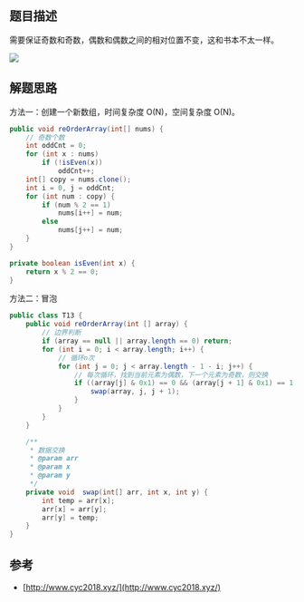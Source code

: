 ## 题目描述

需要保证奇数和奇数，偶数和偶数之间的相对位置不变，这和书本不太一样。

![](https://cs-notes-1256109796.cos.ap-guangzhou.myqcloud.com/d03a2efa-ef19-4c96-97e8-ff61df8061d3.png#alt=)

## 解题思路

方法一：创建一个新数组，时间复杂度 O(N)，空间复杂度 O(N)。

```java
public void reOrderArray(int[] nums) {
    // 奇数个数
    int oddCnt = 0;
    for (int x : nums)
        if (!isEven(x))
            oddCnt++;
    int[] copy = nums.clone();
    int i = 0, j = oddCnt;
    for (int num : copy) {
        if (num % 2 == 1)
            nums[i++] = num;
        else
            nums[j++] = num;
    }
}

private boolean isEven(int x) {
    return x % 2 == 0;
}
```

方法二：冒泡

```java
public class T13 {
    public void reOrderArray(int [] array) {
        // 边界判断
        if (array == null || array.length == 0) return;
        for (int i = 0; i < array.length; i++) {
            // 循环n次
            for (int j = 0; j < array.length - 1 - i; j++) {
                // 每次循环，找到当前元素为偶数，下一个元素为奇数，则交换
                if ((array[j] & 0x1) == 0 && (array[j + 1] & 0x1) == 1) {
                    swap(array, j, j + 1);
                }
            }
        }
    }

    /**
     * 数据交换
     * @param arr
     * @param x
     * @param y
     */
    private void  swap(int[] arr, int x, int y) {
        int temp = arr[x];
        arr[x] = arr[y];
        arr[y] = temp;
    }
}
```

## 参考

- [http://www.cyc2018.xyz/](http://www.cyc2018.xyz/)
